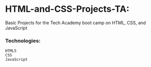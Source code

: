 # HTML-and-CSS-Projects-TA:
Basic Projects for the Tech Academy boot camp on HTML, CSS, and JavaScript
### Technologies:
```
HTML5
CSS
JavaScript
```
